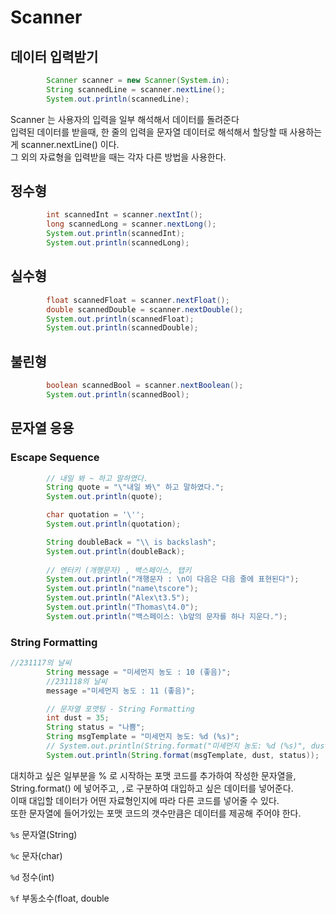 # Scanner

## 데이터 입력받기

```java
        Scanner scanner = new Scanner(System.in);
        String scannedLine = scanner.nextLine();
        System.out.println(scannedLine);
```
  Scanner 는 사용자의 입력을 일부 해석해서 데이터를 돌려준다  
  입력된 데이터를 받을때, 한 줄의 입력을 문자열 데이터로 해석해서 할당할 때 사용하는게 scanner.nextLine() 이다.  
  그 외의 자료형을 입력받을 때는 각자 다른 방법을 사용한다.
  
## 정수형

```java
        int scannedInt = scanner.nextInt();
        long scannedLong = scanner.nextLong();
        System.out.println(scannedInt);
        System.out.println(scannedLong);
```

## 실수형

```java
        float scannedFloat = scanner.nextFloat();
        double scannedDouble = scanner.nextDouble();
        System.out.println(scannedFloat);
        System.out.println(scannedDouble);
```

## 불린형

```java
        boolean scannedBool = scanner.nextBoolean();
        System.out.println(scannedBool);
```

## 문자열 응용

### Escape Sequence
```java
        // 내일 봐 ~ 하고 말하였다.
        String quote = "\"내일 봐\" 하고 말하였다.";
        System.out.println(quote);

        char quotation = '\'';
        System.out.println(quotation);

        String doubleBack = "\\ is backslash";
        System.out.println(doubleBack);
        
        // 엔터키 (개행문자) , 백스페이스, 탭키
        System.out.println("개행문자 : \n이 다음은 다음 줄에 표현된다");
        System.out.println("name\tscore");
        System.out.println("Alex\t3.5");
        System.out.println("Thomas\t4.0");
        System.out.println("백스페이스: \b앞의 문자를 하나 지운다.");

```

### String Formatting

```java
//231117의 날씨
        String message = "미세먼지 농도 : 10 (좋음)";
        //231118의 날씨
        message ="미세먼지 농도 : 11 (좋음)";

        // 문자열 포맷팅 - String Formatting
        int dust = 35;
        String status = "나쁨";
        String msgTemplate = "미세먼지 농도: %d (%s)";
        // System.out.println(String.format("미세먼지 농도: %d (%s)", dust, status));
        System.out.println(String.format(msgTemplate, dust, status));

```

대치하고 싶은 일부분을 % 로 시작하는 포맷 코드를 추가하여 작성한 문자열을, String.format() 에 넣어주고, `,`로 구분하여 대입하고 싶은 데이터를 넣어준다.  
이때 대입할 데이터가 어떤 자료형인지에 따라 다른 코드를 넣어줄 수 있다.  
또한 문자열에 들어가있는 포맷 코드의 갯수만큼은 데이터를 제공해 주어야 한다.

```%s```  문자열(String)  

```%c```  문자(char)  

```%d```  정수(int)  

```%f```  부동소수(float, double